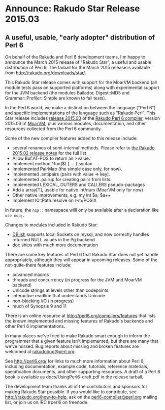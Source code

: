 # Announce: Rakudo Star Release 2015.03

## A useful, usable, "early adopter" distribution of Perl 6

On behalf of the Rakudo and Perl 6 development teams, I'm happy to
announce the March 2015 release of "Rakudo Star", a useful and usable
distribution of Perl 6. The tarball for the March 2015 release is
available from <http://rakudo.org/downloads/star/>.

This Rakudo Star release comes with support for the MoarVM
backend (all module tests pass on supported platforms) along with
experimental support for the JVM backend (the modules Bailador,
Digest::MD5 and Grammar::Profiler::Simple are known to fail tests).

In the Perl 6 world, we make a distinction between the language
("Perl 6") and specific implementations of the language such as
"Rakudo Perl". This Star release includes [release 2015.03] of the
[Rakudo Perl 6 compiler], version 2015.03 of [MoarVM], plus various
modules, documentation, and other resources collected from the
Perl 6 community.

[release 2015.03]:
    https://github.com/rakudo/rakudo/blob/nom/docs/announce/2015.03.md
[Rakudo Perl 6 compiler]: http://github.com/rakudo/rakudo
[MoarVM]: http://moarvm.org/

Some of the new compiler features added to this release include:

+ several renames of semi-internal methods. Please refer to [the Rakudo
  2015.02 release notes](https://github.com/rakudo/rakudo/blob/nom/docs/announce/2015.03.md) for the full list
+ Allow Buf.AT-POS to return an l-value.
+ Implement method ^foo($) { ... } syntax.
+ Implemented PairMap (the simple case only, for now).
+ Implemented .antipairs (pairs with value => key).
+ Implemented .pairup for creating pairs from lists.
+ Implemented LEXICAL, OUTERS and CALLERS pseudo-packages
+ Add a array[T], usable for native int/num (MoarVM only for now)
+ Other native improvements, e.g. my int $a; $a++
+ Implement IO::Path.resolve on r-m/POSIX

In future, the `nqp::` namespace willl only be available after a declaration
like `use nqp;`.

Changes to modules included in Rakudo Star:

- [DBIish](https://github.com/perl6/DBIish) supports local Sockets on mysql,
  and now correctly handles returned NULL values in the Pg backend
- [doc](https://github.com/perl6/doc) ships with much more documentation

There are some key features of Perl 6 that Rakudo Star does not yet
handle appropriately, although they will appear in upcoming releases.
Some of the not-quite-there features include:

  * advanced macros
  * threads and concurrency (in progress for the JVM and MoarVM backend)
  * Unicode strings at levels other than codepoints
  * interactive readline that understands Unicode
  * non-blocking I/O (in progress)
  * much of Synopsis 9 and 11

There is an online resource at <http://perl6.org/compilers/features>
that lists the known implemented and missing features of Rakudo's
backends and other Perl 6 implementations.

In many places we've tried to make Rakudo smart enough to inform the
programmer that a given feature isn't implemented, but there are many
that we've missed. Bug reports about missing and broken features are
welcomed at <rakudobug@perl.org>.

See <http://perl6.org/> for links to much more information about
Perl 6, including documentation, example code, tutorials, reference
materials, specification documents, and other supporting resources. A
draft of a Perl 6 book is available as docs/UsingPerl6-draft.pdf in
the release tarball.

The development team thanks all of the contributors and sponsors for
making Rakudo Star possible. If you would like to contribute, see
<http://rakudo.org/how-to-help>, ask on the <perl6-compiler@perl.org>
mailing list, or join us on IRC \#perl6 on freenode.

